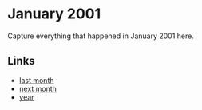 # January 2001

Capture everything that happened in January 2001 here.

## Links
- [last month](calendar/months/2000-12.md)
- [next month](calendar/months/2001-02.md)
- [year](calendar/years/2001.md)